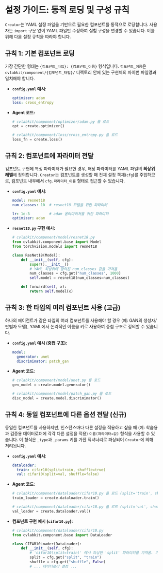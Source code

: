 # 설정 가이드: 동적 로딩 및 구성 규칙

`Creator`는 YAML 설정 파일을 기반으로 필요한 컴포넌트를 동적으로 로딩합니다. 사용자는 `import` 구문 없이 YAML 파일만 수정하여 실험 구성을 변경할 수 있습니다. 이를 위해 다음 설정 규칙을 따라야 합니다.

## **규칙 1: 기본 컴포넌트 로딩**

가장 간단한 형태는 `{컴포넌트_타입}: {컴포넌트_이름}` 형식입니다. `컴포넌트_이름`은 `cvlabkit/component/{컴포넌트_타입}/` 디렉토리 안에 있는 구현체의 파이썬 파일명과 일치해야 합니다.

- **`config.yaml` 예시:**
    ```yaml
    optimizer: adam
    loss: cross_entropy
    ```
- **Agent 코드:**
    ```python
    # cvlabkit/component/optimizer/adam.py 를 로드
    opt = create.optimizer()

    # cvlabkit/component/loss/cross_entropy.py 를 로드
    loss_fn = create.loss()
    ```

## **규칙 2: 컴포넌트에 파라미터 전달**

컴포넌트 구현에 특정 파라미터가 필요한 경우, 해당 파라미터를 YAML 파일의 **최상위 레벨**에 정의합니다. `Creator`는 컴포넌트를 생성할 때 전체 설정 객체(`cfg`)를 주입하므로, 컴포넌트 내부에서 `cfg.파라미터_이름` 형태로 접근할 수 있습니다.

- **`config.yaml` 예시:**
    ```yaml
    model: resnet18
    num_classes: 10  # resnet18 모델을 위한 파라미터

    lr: 1e-3         # adam 옵티마이저를 위한 파라미터
    optimizer: adam
    ```
- **`resnet18.py` 구현 예시:**
    ```python
    # cvlabkit/component/model/resnet18.py
    from cvlabkit.component.base import Model
    from torchvision.models import resnet18

    class ResNet18(Model):
        def __init__(self, cfg):
            super().__init__()
            # YAML 최상위에 정의된 num_classes 값을 가져옴
            num_classes = cfg.get("num_classes", 1000)
            self.model = resnet18(num_classes=num_classes)

        def forward(self, x):
            return self.model(x)
    ```

## **규칙 3: 한 타입의 여러 컴포넌트 사용 (고급)**

하나의 에이전트가 같은 타입의 여러 컴포넌트를 사용해야 할 경우 (예: GAN의 생성자/판별자 모델), YAML에서 논리적인 이름을 키로 사용하여 중첩 구조로 정의할 수 있습니다.

- **`config.yaml` 예시 (중첩 구조):**
    ```yaml
    model:
      generator: unet
      discriminator: patch_gan
    ```
- **Agent 코드:**
    ```python
    # cvlabkit/component/model/unet.py 를 로드
    gen_model = create.model.generator()

    # cvlabkit/component/model/patch_gan.py 를 로드
    disc_model = create.model.discriminator()
    ```

## **규칙 4: 동일 컴포넌트에 다른 옵션 전달 (신규)**

동일한 컴포넌트를 사용하지만, 인스턴스마다 다른 설정을 적용하고 싶을 때 (예: 학습용과 검증용 데이터로더에 각각 다른 설정을 적용) `이름(파라미터=값)` 형식을 사용할 수 있습니다. 이 형식은 `_type`과 `_params` 키를 가진 딕셔너리로 파싱되어 `Creator`에 의해 처리됩니다.

- **`config.yaml` 예시:**
    ```yaml
    dataloader:
      train: cifar10(split=train, shuffle=true)
      val: cifar10(split=val, shuffle=false)
    ```
- **Agent 코드:**
    ```python
    # cvlabkit/component/dataloader/cifar10.py 를 로드 (split='train', shuffle=True 설정으로)
    train_loader = create.dataloader.train()

    # cvlabkit/component/dataloader/cifar10.py 를 로드 (split='val', shuffle=False 설정으로)
    val_loader = create.dataloader.val()
    ```
- **컴포넌트 구현 예시 (`cifar10.py`):**
    ```python
    # cvlabkit/component/dataloader/cifar10.py
    from cvlabkit.component.base import DataLoader

    class CIFAR10Loader(DataLoader):
        def __init__(self, cfg):
            # 'cifar10(split=train)' 에서 파싱된 'split' 파라미터를 가져옴. 기본값은 'train'
            split = cfg.get("split", "train") 
            shuffle = cfg.get("shuffle", False)
            # ... 데이터로더 설정 ...
    ```
